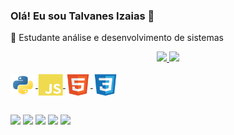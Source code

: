 ### Olá! Eu sou Talvanes Izaias 👋



🔭 Estudante análise e desenvolvimento de sistemas

<div align="center">
  <a href="http://github.com/TalvanesIzaias">
  <img height="180em" src="https://github-readme-stats.vercel.app/api?username=TalvanesIzaias&show_icons=true&theme=dark&include_all_commits=true&count_private=true"/>
  <img height="180em" src="https://github-readme-stats.vercel.app/api/top-langs/?username=TalvanesIzaias&layout=compact&langs_count=7&theme=dark"/>
</div>

<div style="display: inline_block"><br>
  <img align="center" alt="Talvanes-Python" height="35" width="40" src="https://raw.githubusercontent.com/devicons/devicon/master/icons/python/python-original.svg">
    <img align="center" alt="Talvanes-Js" height="35" width="40" src="https://raw.githubusercontent.com/devicons/devicon/master/icons/javascript/javascript-plain.svg">
   <img align="center" alt="Talvanes-HTML" height="35" width="40" src="https://raw.githubusercontent.com/devicons/devicon/master/icons/html5/html5-original.svg">
    <img align="center" alt="Talvanes-CSS" height="35" width="40" src="https://raw.githubusercontent.com/devicons/devicon/master/icons/css3/css3-original.svg">
</div>


##

<div>
   <a href="https://www.linkedin.com/in/talvanes-souza-62b303249" target="_blank"><img src="https://img.shields.io/badge/-LinkedIn-%230077B5?style=for-the-badge&logo=linkedin&logoColor=white" target="_blank"></a> 
  <a href=" https://wa.me/<+5585981490613> " target="_blank"><img src="https://img.shields.io/badge/WhatsApp-25D366?style=for-the-badge&logo=whatsapp&logoColor=white" target="_blank"></a> 
  <a href="https://instagram.com/talvanesdinizg" target="_blank"><img src="https://img.shields.io/badge/-Instagram-%23E4405F?style=for-the-badge&logo=instagram&logoColor=white" target="_blank"></a>
  <a href="https://discord.gg/" target="_blank"><img src="https://img.shields.io/badge/Discord-7289DA?style=for-the-badge&logo=discord&logoColor=white" target="_blank"></a> 
 <a href = "mailto:izaiastalvanes@gmail.com"><img src="https://img.shields.io/badge/-Gmail-%23333?style=for-the-badge&logo=gmail&logoColor=white" target="_blank"></a>
</div>



